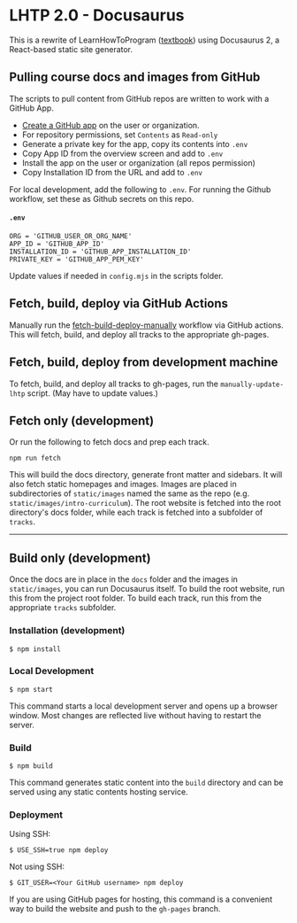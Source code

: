 # LHTP 2.0 - Docusaurus

This is a rewrite of LearnHowToProgram ([textbook](https://github.com/epicodus/textbook)) using Docusaurus 2, a React-based static site generator.

## Pulling course docs and images from GitHub

The scripts to pull content from GitHub repos are written to work with a GitHub App.

- [Create a GitHub app](https://docs.github.com/en/apps/creating-github-apps) on the user or organization.
- For repository permissions, set `Contents` as `Read-only`
- Generate a private key for the app, copy its contents into `.env`
- Copy App ID from the overview screen and add to `.env`
- Install the app on the user or organization (all repos permission)
- Copy Installation ID from the URL and add to `.env`

For local development, add the following to `.env`.
For running the Github workflow, set these as Github secrets on this repo.

#### **`.env`**
```
ORG = 'GITHUB_USER_OR_ORG_NAME'
APP_ID = 'GITHUB_APP_ID'
INSTALLATION_ID = 'GITHUB_APP_INSTALLATION_ID'
PRIVATE_KEY = 'GITHUB_APP_PEM_KEY'
```

Update values if needed in `config.mjs` in the scripts folder.

## Fetch, build, deploy via GitHub Actions

Manually run the [fetch-build-deploy-manually](https://github.com/epicodus/lhtp/actions/workflows/fetch-build-deploy-manually.yml) workflow via GitHub actions.
This will fetch, build, and deploy all tracks to the appropriate gh-pages.

## Fetch, build, deploy from development machine

To fetch, build, and deploy all tracks to gh-pages, run the `manually-update-lhtp` script. (May have to update values.)

## Fetch only (development)

Or run the following to fetch docs and prep each track.

```
npm run fetch
```

This will build the docs directory, generate front matter and sidebars. It will also fetch static homepages and images. 
Images are placed in subdirectories of `static/images` named the same as the repo (e.g. `static/images/intro-curriculum`).
The root website is fetched into the root directory's docs folder, while each track is fetched into a subfolder of `tracks`.

---

## Build only (development)

Once the docs are in place in the `docs` folder and the images in `static/images`, you can run Docusaurus itself.
To build the root website, run this from the project root folder. To build each track, run this from the appropriate `tracks` subfolder.

### Installation (development)

```
$ npm install
```

### Local Development

```
$ npm start
```

This command starts a local development server and opens up a browser window. Most changes are reflected live without having to restart the server.

### Build

```
$ npm build
```

This command generates static content into the `build` directory and can be served using any static contents hosting service.

### Deployment

Using SSH:

```
$ USE_SSH=true npm deploy
```

Not using SSH:

```
$ GIT_USER=<Your GitHub username> npm deploy
```

If you are using GitHub pages for hosting, this command is a convenient way to build the website and push to the `gh-pages` branch.
